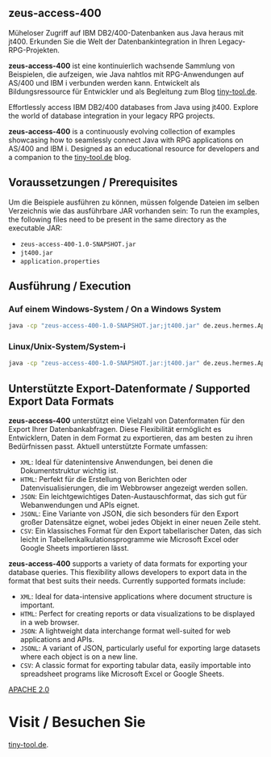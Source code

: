 ## zeus-access-400

Müheloser Zugriff auf IBM DB2/400-Datenbanken aus Java heraus mit jt400. Erkunden Sie die Welt der Datenbankintegration in Ihren Legacy-RPG-Projekten.

**zeus-access-400** ist eine kontinuierlich wachsende Sammlung von Beispielen, die aufzeigen, wie Java nahtlos mit RPG-Anwendungen auf AS/400 und IBM i verbunden werden kann. Entwickelt als Bildungsressource für Entwickler und als Begleitung zum Blog [tiny-tool.de](https://tiny-tool.de/).

Effortlessly access IBM DB2/400 databases from Java using jt400. Explore the world of database integration in your legacy RPG projects.

**zeus-access-400** is a continuously evolving collection of examples showcasing how to seamlessly connect Java with RPG applications on AS/400 and IBM i. Designed as an educational resource for developers and a companion to the [tiny-tool.de](https://tiny-tool.de/) blog.

## Voraussetzungen / Prerequisites

Um die Beispiele ausführen zu können, müssen folgende Dateien im selben Verzeichnis wie das ausführbare JAR vorhanden sein:
To run the examples, the following files need to be present in the same directory as the executable JAR:

- `zeus-access-400-1.0-SNAPSHOT.jar`
- `jt400.jar`
- `application.properties`

## Ausführung / Execution

### Auf einem Windows-System / On a Windows System

```cmd
java -cp "zeus-access-400-1.0-SNAPSHOT.jar;jt400.jar" de.zeus.hermes.AppInitializer application.properties
```
### Linux/Unix-System/System-i 

```cmd
java -cp "zeus-access-400-1.0-SNAPSHOT.jar:jt400.jar" de.zeus.hermes.AppInitializer application.properties
```

## Unterstützte Export-Datenformate / Supported Export Data Formats

**zeus-access-400** unterstützt eine Vielzahl von Datenformaten für den Export Ihrer Datenbankabfragen. Diese Flexibilität ermöglicht es Entwicklern, Daten in dem Format zu exportieren, das am besten zu ihren Bedürfnissen passt. Aktuell unterstützte Formate umfassen:

- `XML`: Ideal für datenintensive Anwendungen, bei denen die Dokumentstruktur wichtig ist.
- `HTML`: Perfekt für die Erstellung von Berichten oder Datenvisualisierungen, die im Webbrowser angezeigt werden sollen.
- `JSON`: Ein leichtgewichtiges Daten-Austauschformat, das sich gut für Webanwendungen und APIs eignet.
- `JSONL`: Eine Variante von JSON, die sich besonders für den Export großer Datensätze eignet, wobei jedes Objekt in einer neuen Zeile steht.
- `CSV`: Ein klassisches Format für den Export tabellarischer Daten, das sich leicht in Tabellenkalkulationsprogramme wie Microsoft Excel oder Google Sheets importieren lässt.

**zeus-access-400** supports a variety of data formats for exporting your database queries. This flexibility allows developers to export data in the format that best suits their needs. Currently supported formats include:

- `XML`: Ideal for data-intensive applications where document structure is important.
- `HTML`: Perfect for creating reports or data visualizations to be displayed in a web browser.
- `JSON`: A lightweight data interchange format well-suited for web applications and APIs.
- `JSONL`: A variant of JSON, particularly useful for exporting large datasets where each object is on a new line.
- `CSV`: A classic format for exporting tabular data, easily importable into spreadsheet programs like Microsoft Excel or Google Sheets.


[APACHE 2.0](LICENSE)

# Visit / Besuchen Sie
[tiny-tool.de](https://tiny-tool.de/).

